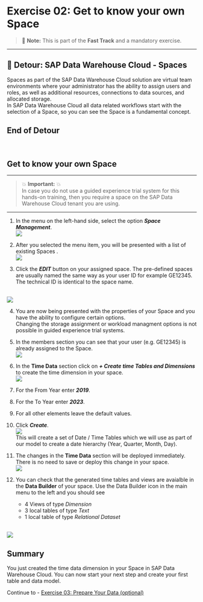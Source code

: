 # Exercise 02: Get to know your own Space

> :memo: **Note:** This is part of the <strong>Fast Track</strong> and a mandatory exercise.

---

## :beginner: Detour: SAP Data Warehouse Cloud - Spaces

Spaces as part of the SAP Data Warehouse Cloud solution are virtual team environments where your administrator has the ability to assign users and roles, as well as additional resources, connections to data sources, and allocated storage. <br>
In SAP Data Warehouse Cloud all data related workflows start with the selection of a Space, so you can see the Space is a fundamental concept.

## End of Detour
<br>

## Get to know your own Space

---

> :boom: **Important:** :boom: <br>
> In case you do not use a guided experience trial system for this hands-on training, then you require a space on the SAP Data Warehouse Cloud tenant you are using. 

---

1. In the menu on the left-hand side, select the option ***Space Management***.
<br>![](images/00_00_0021.png)

2. After you selected the menu item, you will be presented with a list of existing Spaces .
<br>![](images/00_00_0023.png)

3. Click the ***EDIT*** button on your assigned space. 
The pre-defined spaces are usually named the same way as your user ID for example GE12345. The technical ID is identical to the space name. 

<br>![](images/00_00_0024.png)

4. You are now being presented with the properties of your Space and you have the ability to configure certain options. <br>Changing the storage assignment or workload managment options is not possible in guided experience trial systems. 

5. In the members section you can see that your user (e.g. GE12345) is already assigned to the Space.
<br>![](images/00_00_0026.png)

6. In the **Time Data** section click on ***+ Create time Tables and Dimensions*** to create the time dimension in your space.
<br>![](images/00_00_0028.png)

7. For the From Year enter ***2019***.
8. For the To Year enter ***2023***.
9. For all other elements leave the default values.
10. Click ***Create***.
<br>![](images/00_00_0027.png)
<br>This will create a set of Date / Time Tables which we will use as part of our model to create a date hierarchy
(Year, Quarter, Month, Day).

11. The changes in the **Time Data** section will be deployed immediately. There is no need to save or deploy this change in your space. 
<br>![](images/00_00_0030.png)

12. You can check that the generated time tables and views are avaialble in the **Data Builder** of your space. Use the Data Builder icon in the main menu to the left and you should see 
    - 4 Views of type *Dimension*
    - 3 local tables of type *Text*
    - 1 local table of type *Relational Dataset*

<br>![](images/00_00_0031.png)

## Summary

You just created the time data dimension in your Space in SAP Data Warehouse Cloud. You can now start your next step and
create your first table and data model.

Continue to - [Exercise 03: Prepare Your Data (optional) ](../ex03/README.md)
